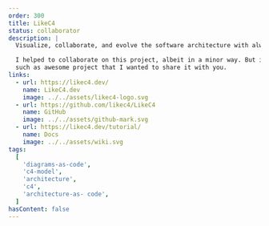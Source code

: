 ```yaml
---
order: 300
title: LikeC4
status: collaborator
description: |
  Visualize, collaborate, and evolve the software architecture with always actual and live diagrams from your code.

  I helped to collaborate on this project, albeit in a minor way. But its
  such as awesome project that I wanted to share it with you.
links:
  - url: https://likec4.dev/
    name: LikeC4.dev
    image: ../../assets/likec4-logo.svg
  - url: https://github.com/likec4/LikeC4
    name: GitHub
    image: ../../assets/github-mark.svg
  - url: https://likec4.dev/tutorial/
    name: Docs
    image: ../../assets/wiki.svg
tags:
  [
    'diagrams-as-code',
    'c4-model',
    'architecture',
    'c4',
    'architecture-as- code',
  ]
hasContent: false
---
```

